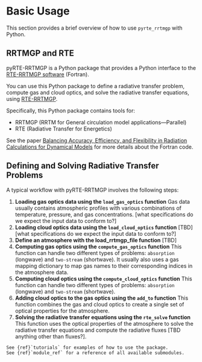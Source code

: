 # Basic Usage

This section provides a brief overview of how to use `pyrte_rrtmgp` with Python.

## RRTMGP and RTE

pyRTE-RRTMGP is a Python package that provides a Python interface to the [RTE-RRTMGP software](https://github.com/earth-system-radiation/rte-rrtmgp) (Fortran).

You can use this Python package to define a radiative transfer problem, compute gas and cloud optics, and solve the radiative transfer equations, using [RTE-RRTMGP](https://github.com/earth-system-radiation/rte-rrtmgp).


Specifically, this Python package contains tools for:

* RRTMGP (RRTM for General circulation model applications—Parallel)
* RTE (Radiative Transfer for Energetics)

See the paper [Balancing Accuracy, Efficiency, and Flexibility in Radiation Calculations for Dynamical Models](https://doi.org/10.1029/2019MS001621) for more details about the Fortran code.

## Defining and Solving Radiative Transfer Problems

A typical workflow with pyRTE-RRTMGP involves the following steps:

1. **Loading gas optics data using the `load_gas_optics` function**
    Gas data usually contains atmospheric profiles with various combinations of temperature, pressure, and gas concentrations. [what specifications do we expect the input data to conform to?]
2. **Loading cloud optics data using the `load_cloud_optics` function**
    [TBD] [what specifications do we expect the input data to conform to?]
3. **Define an atmosphere with the load_rrtmgp_file function**
    [TBD]
4. **Computing gas optics using the `compute_gas_optics` function**
    This function can handle two different types of problems: ``absorption`` (longwave) and ``two-stream`` (shortwave). It usually also uses a gas mapping dictionary to map gas names to their corresponding indices in the atmosphere data.
5. **Computing cloud optics using the `compute_cloud_optics` function**
    This function can handle two different types of problems: ``absorption`` (longwave) and ``two-stream`` (shortwave).
6. **Adding cloud optics to the gas optics using the `add_to` function**
    This function combines the gas and cloud optics to create a single set of optical properties for the atmosphere.
7. **Solving the radiative transfer equations using the `rte_solve` function**
    This function uses the optical properties of the atmosphere to solve the radiative transfer equations and compute the radiative fluxes [TBD anything other than fluxes?].

```{seealso}
See {ref}`tutorials` for examples of how to use the package.
See {ref}`module_ref` for a reference of all available submodules.
```
